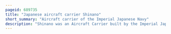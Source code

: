 ```yaml
---
pageid: 689735
title: "Japanese aircraft carrier Shinano"
short_summary: "Aircraft carrier of the Imperial Japanese Navy"
description: "Shinano was an Aircraft Carrier built by the Imperial Japanese Navy during World War Ii, the largest such built up to that Time. Laid down in May 1940 as the third of the Yamato-class battleships, Shinano's partially complete hull was ordered to be converted to an aircraft carrier following Japan's disastrous loss of four of its original six fleet carriers at the Battle of Midway in mid-1942. The advanced State of her Construction prevented her Conversion to a Fleet Carrier so that the Ijn decided to convert her into a Carrier that supported other Carriers."
---
```

